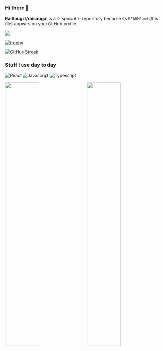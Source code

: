 ### Hi there 👋

**RaiSaugat/raisaugat** is a ✨ _special_ ✨ repository because its `README.md` (this file) appears on your GitHub profile.

![](https://gitwar.herokuapp.com/badge?username=raisaugat)

[![trophy](https://github-profile-trophy.vercel.app/?username=raisaugat)](https://github.com/ryo-ma/github-profile-trophy)

[![GitHub Streak](https://streak-stats.demolab.com?user=raisaugat)](https://git.io/streak-stats)

### Stuff I use day to day
<p>
<img alt="React"  src="https://img.shields.io/badge/react-%2320232a.svg?style=for-the-badge&logo=react&logoColor=%2361DAFB"/>
<img alt="Javascript" src="https://img.shields.io/badge/javascript-%23323330.svg?style=for-the-badge&logo=javascript&logoColor=%23F7DF1E"/>
<img alt="Typescript" src="https://img.shields.io/badge/typescript-%23007ACC.svg?style=for-the-badge&logo=typescript&logoColor=white" />
</p>


<p>
<img align="left" width="47%" src="https://github-readme-stats.vercel.app/api/top-langs/?username=raisaugat&layout=compact" />
  

<img align="right" width="47%" src="https://github-readme-stats.vercel.app/api?username=raisaugat&show_icons=true&count_private=true&include_all_commits=true" />
</p>
